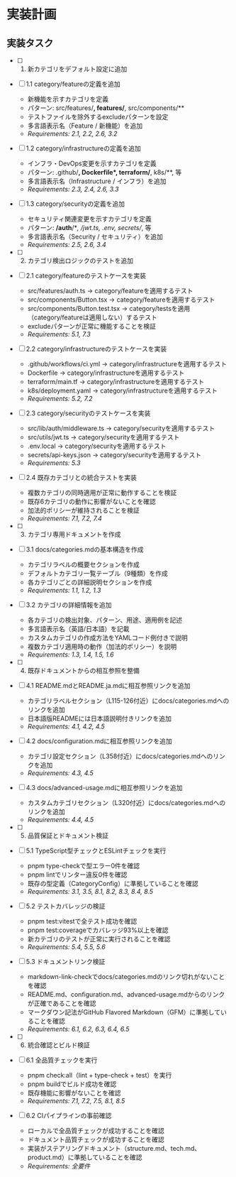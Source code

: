 # 実装計画

## 実装タスク

- [ ] 1. 新カテゴリをデフォルト設定に追加
- [ ] 1.1 category/featureの定義を追加
  - 新機能を示すカテゴリを定義
  - パターン: src/features/**, features/**, src/components/**
  - テストファイルを除外するexcludeパターンを設定
  - 多言語表示名（Feature / 新機能）を追加
  - _Requirements: 2.1, 2.2, 2.6, 3.2_

- [ ] 1.2 category/infrastructureの定義を追加
  - インフラ・DevOps変更を示すカテゴリを定義
  - パターン: .github/**, Dockerfile*, terraform/**, k8s/**, 等
  - 多言語表示名（Infrastructure / インフラ）を追加
  - _Requirements: 2.3, 2.4, 2.6, 3.3_

- [ ] 1.3 category/securityの定義を追加
  - セキュリティ関連変更を示すカテゴリを定義
  - パターン: **/auth**/**, **/*jwt*.ts, .env*, secrets/**, 等
  - 多言語表示名（Security / セキュリティ）を追加
  - _Requirements: 2.5, 2.6, 3.4_

- [ ] 2. カテゴリ検出ロジックのテストを追加
- [ ] 2.1 category/featureのテストケースを実装
  - src/features/auth.ts → category/featureを適用するテスト
  - src/components/Button.tsx → category/featureを適用するテスト
  - src/components/Button.test.tsx → category/testsを適用（category/featureは適用しない）するテスト
  - excludeパターンが正常に機能することを検証
  - _Requirements: 5.1, 7.3_

- [ ] 2.2 category/infrastructureのテストケースを実装
  - .github/workflows/ci.yml → category/infrastructureを適用するテスト
  - Dockerfile → category/infrastructureを適用するテスト
  - terraform/main.tf → category/infrastructureを適用するテスト
  - k8s/deployment.yaml → category/infrastructureを適用するテスト
  - _Requirements: 5.2, 7.2_

- [ ] 2.3 category/securityのテストケースを実装
  - src/lib/auth/middleware.ts → category/securityを適用するテスト
  - src/utils/jwt.ts → category/securityを適用するテスト
  - .env.local → category/securityを適用するテスト
  - secrets/api-keys.json → category/securityを適用するテスト
  - _Requirements: 5.3_

- [ ] 2.4 既存カテゴリとの統合テストを実装
  - 複数カテゴリの同時適用が正常に動作することを検証
  - 既存6カテゴリの動作に影響がないことを確認
  - 加法的ポリシーが維持されることを検証
  - _Requirements: 7.1, 7.2, 7.4_

- [ ] 3. カテゴリ専用ドキュメントを作成
- [ ] 3.1 docs/categories.mdの基本構造を作成
  - カテゴリラベルの概要セクションを作成
  - デフォルトカテゴリ一覧テーブル（9種類）を作成
  - 各カテゴリごとの詳細説明セクションを作成
  - _Requirements: 1.1, 1.2, 1.3_

- [ ] 3.2 カテゴリの詳細情報を追加
  - 各カテゴリの検出対象、パターン、用途、適用例を記述
  - 多言語表示名（英語/日本語）を記載
  - カスタムカテゴリの作成方法をYAMLコード例付きで説明
  - 複数カテゴリ適用時の動作（加法的ポリシー）を説明
  - _Requirements: 1.3, 1.4, 1.5, 1.6_

- [ ] 4. 既存ドキュメントからの相互参照を整備
- [ ] 4.1 README.mdとREADME.ja.mdに相互参照リンクを追加
  - カテゴリラベルセクション（L115-126付近）にdocs/categories.mdへのリンクを追加
  - 日本語版READMEには日本語説明付きリンクを追加
  - _Requirements: 4.1, 4.2, 4.5_

- [ ] 4.2 docs/configuration.mdに相互参照リンクを追加
  - カテゴリ設定セクション（L358付近）にdocs/categories.mdへのリンクを追加
  - _Requirements: 4.3, 4.5_

- [ ] 4.3 docs/advanced-usage.mdに相互参照リンクを追加
  - カスタムカテゴリセクション（L320付近）にdocs/categories.mdへのリンクを追加
  - _Requirements: 4.4, 4.5_

- [ ] 5. 品質保証とドキュメント検証
- [ ] 5.1 TypeScript型チェックとESLintチェックを実行
  - pnpm type-checkで型エラー0件を確認
  - pnpm lintでリンター違反0件を確認
  - 既存の型定義（CategoryConfig）に準拠していることを確認
  - _Requirements: 3.1, 3.5, 8.1, 8.2, 8.3, 8.4, 8.5_

- [ ] 5.2 テストカバレッジの検証
  - pnpm test:vitestで全テスト成功を確認
  - pnpm test:coverageでカバレッジ93%以上を確認
  - 新カテゴリのテストが正常に実行されることを確認
  - _Requirements: 5.4, 5.5, 5.6_

- [ ] 5.3 ドキュメントリンク検証
  - markdown-link-checkでdocs/categories.mdのリンク切れがないことを確認
  - README.md、configuration.md、advanced-usage.mdからのリンクが正確であることを確認
  - マークダウン記法がGitHub Flavored Markdown（GFM）に準拠していることを確認
  - _Requirements: 6.1, 6.2, 6.3, 6.4, 6.5_

- [ ] 6. 統合確認とビルド検証
- [ ] 6.1 全品質チェックを実行
  - pnpm check:all（lint + type-check + test）を実行
  - pnpm buildでビルド成功を確認
  - 既存機能に影響がないことを確認
  - _Requirements: 7.1, 7.2, 7.5, 8.1, 8.5_

- [ ] 6.2 CIパイプラインの事前確認
  - ローカルで全品質チェックが成功することを確認
  - ドキュメント品質チェックが成功することを確認
  - 実装がステアリングドキュメント（structure.md、tech.md、product.md）に準拠していることを確認
  - _Requirements: 全要件_
